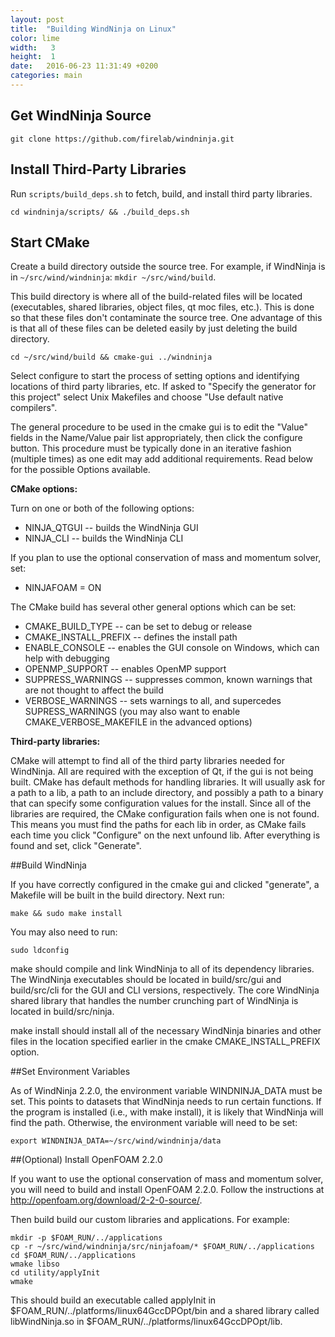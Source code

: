 ```yaml
---
layout: post
title:  "Building WindNinja on Linux"
color: lime
width:   3 
height:  1
date:   2016-06-23 11:31:49 +0200
categories: main
---
```


## Get WindNinja Source

    git clone https://github.com/firelab/windninja.git 

## Install Third-Party Libraries

Run `scripts/build_deps.sh` to fetch, build, and install third party libraries.

    cd windninja/scripts/ && ./build_deps.sh

## Start CMake

Create a build directory outside the source tree. For example, if WindNinja is in `~/src/wind/windninja`: `mkdir ~/src/wind/build`.

This build directory is where all of the build-related files will be located (executables, shared libraries, object files, qt moc files, etc.). This is done so that these files don't contaminate the source tree. One advantage of this is that all of these files can be deleted easily by just deleting the build directory.

    cd ~/src/wind/build && cmake-gui ../windninja

Select configure to start the process of setting options and identifying locations of third party libraries, etc. If asked to "Specify the generator for this project" select Unix Makefiles and choose "Use default native compilers".

The general procedure to be used in the cmake gui is to edit the "Value" fields in the Name/Value pair list appropriately, then click the configure button. This procedure must be typically done in an iterative fashion (multiple times) as one edit may add additional requirements. Read below for the possible Options available.

**CMake options:**

Turn on one or both of the following options:

* NINJA_QTGUI -- builds the WindNinja GUI
* NINJA_CLI -- builds the WindNinja CLI

If you plan to use the optional conservation of mass and momentum solver, set:

* NINJAFOAM = ON

The CMake build has several other general options which can be set:

* CMAKE_BUILD_TYPE -- can be set to debug or release
* CMAKE_INSTALL_PREFIX -- defines the install path
* ENABLE_CONSOLE -- enables the GUI console on Windows, which can help with debugging
* OPENMP_SUPPORT -- enables OpenMP support
* SUPPRESS_WARNINGS -- suppresses common, known warnings that are not thought to affect the build
* VERBOSE_WARNINGS -- sets warnings to all, and supercedes SUPRESS_WARNINGS (you may also want to enable CMAKE_VERBOSE_MAKEFILE in the advanced options)

**Third-party libraries:**

CMake will attempt to find all of the third party libraries needed for WindNinja. All are required with the exception of Qt, if the gui is not being built. CMake has default methods for handling libraries. It will usually ask for a path to a lib, a path to an include directory, and possibly a path to a binary that can specify some configuration values for the install. Since all of the libraries are required, the CMake configuration fails when one is not found. This means you must find the paths for each lib in order, as CMake fails each time you click "Configure" on the next unfound lib. After everything is found and set, click "Generate". 

##Build WindNinja

If you have correctly configured in the cmake gui and clicked "generate", a Makefile will be built in the build directory. Next run:

    make && sudo make install

You may also need to run:

    sudo ldconfig

make should compile and link WindNinja to all of its dependency libraries. The WindNinja executables should be located in build/src/gui and build/src/cli for the GUI and CLI versions, respectively. The core WindNinja shared library that handles the number crunching part of WindNinja is located in build/src/ninja.

make install should install all of the necessary WindNinja binaries and other files in the location specified earlier in the cmake CMAKE_INSTALL_PREFIX option.

##Set Environment Variables

As of WindNinja 2.2.0, the environment variable WINDNINJA_DATA must be set. This points to datasets that WindNinja needs to run certain functions. If the program is installed (i.e., with make install), it is likely that WindNinja will find the path. Otherwise, the environment variable will need to be set:

    export WINDNINJA_DATA=~/src/wind/windninja/data

##(Optional) Install OpenFOAM 2.2.0

If you want to use the optional conservation of mass and momentum solver, you will need to build and install OpenFOAM 2.2.0. Follow the instructions at http://openfoam.org/download/2-2-0-source/.

Then build build our custom libraries and applications. For example:

    mkdir -p $FOAM_RUN/../applications
    cp -r ~/src/wind/windninja/src/ninjafoam/* $FOAM_RUN/../applications
    cd $FOAM_RUN/../applications
    wmake libso
    cd utility/applyInit
    wmake

This should build an executable called applyInit in $FOAM_RUN/../platforms/linux64GccDPOpt/bin and a shared library called libWindNinja.so in $FOAM_RUN/../platforms/linux64GccDPOpt/lib.
